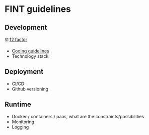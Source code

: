 # FINT guidelines

## Development
:ballot_box_with_check: [12 factor](https://12factor.net/)
- [Coding guidelines](coding-guidelines.md)
- Technology stack
## Deployment
- CI/CD
- Github versioning
## Runtime
- Docker / containers / paas, what are the constraints/possibilities
- Monitoring
- Logging